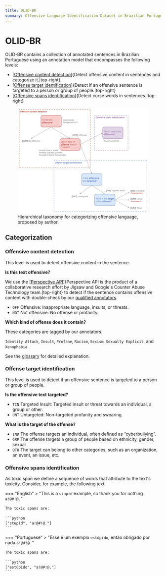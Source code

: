 ```yaml
---
title: OLID-BR
summary: Offensive Language Identification Dataset in Brazilian Portuguese.
---
```


# OLID-BR

OLID-BR contains a collection of annotated sentences in Brazilian Portuguese using an annotation model that encompasses the following levels:

- [[Offensive content detection](#offensive-content-detection)]{Detect offensive content in sentences and categorize it.|top-right}
- [[Offense target identification](#offense-target-identification)]{Detect if an offensive sentence is targeted to a person or group of people.|top-right}
- [[Offensive spans identification](#offensive-spans-identification)]{Detect curse words in sentences.|top-right}

<figure>
  <img src="../images/olid-br-taxonomy.png"/>
  <figcaption>Hierarchical taxonomy for categorizing offensive language, proposed by author.</figcaption>
</figure>

## Categorization

### Offensive content detection

This level is used to detect offensive content in the sentence.

**Is this text offensive?**

We use the [[Perspective API](https://www.perspectiveapi.com/)]{Perspective API is the product of a collaborative research effort by Jigsaw and Google's Counter Abuse Technology team.|top-right} to detect if the sentence contains offensive content with double-check by our [qualified annotators](annotation.md#who-are-qualified-annotators).

- `OFF` Offensive: Inappropriate language, insults, or threats.
- `NOT` Not offensive: No offense or profanity.

**Which kind of offense does it contain?**

These categories are tagged by our annotators.

`Identity Attack`, `Insult`, `Profane`, `Racism`, `Sexism`, `Sexually Explicit`, and `Xenophobia`.

See the [glossary](../glossary.md) for detailed explanation.

### Offense target identification

This level is used to detect if an offensive sentence is targeted to a person or group of people.

**Is the offensive text targeted?**

- `TIN` Targeted Insult: Targeted insult or threat towards an individual, a group or other.
- `UNT` Untargeted: Non-targeted profanity and swearing.

**What is the target of the offense?**

- `IND` The offense targets an individual, often defined as “cyberbullying”.
- `GRP` The offense targets a group of people based on ethnicity, gender, sexual
- `OTH` The target can belong to other categories, such as an organization, an event, an issue, etc.

### Offensive spans identification

As toxic span we define a sequence of words that attribute to the text's toxicity. Consider, for example, the following text:

=== "English"
    > "This is a `stupid` example, so thank you for nothing `a!@#!@.`"

    The toxic spans are:

    ```python
    ["stupid", "a!@#!@."]
    ```

=== "Portuguese"
    > "Esse é um exemplo `estúpido`, então obrigado por nada `a!@#!@.`"

    The toxic spans are:

    ```python
    ["estúpido", "a!@#!@."]
    ```

[^1]: Zampieri et al. "Predicting the type and target of offensive posts in social media." NAACL 2019.
[^2]: João A. Leite, Diego F. Silva, Kalina Bontcheva, Carolina Scarton (2020): Toxic Language Detection in Social Media for Brazilian Portuguese: New Dataset and Multilingual Analysis. Published at AACL-IJCNLP 2020.
